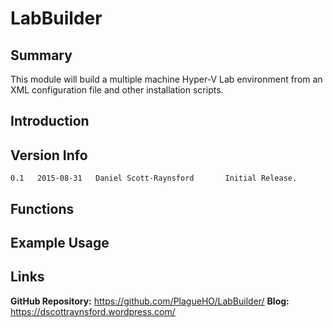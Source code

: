 LabBuilder
==========

## Summary
This module will build a multiple machine Hyper-V Lab environment from an XML configuration file and other installation scripts.

## Introduction


## Version Info
```
0.1   2015-08-31   Daniel Scott-Raynsford       Initial Release.
```

## Functions

## Example Usage

## Links
**GitHub Repository:** https://github.com/PlagueHO/LabBuilder/
**Blog:** https://dscottraynsford.wordpress.com/
